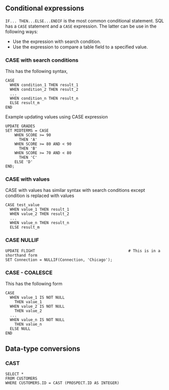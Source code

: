 ## Conditional expressions
`IF... THEN...ELSE...ENDIF` is the most common conditional statement. SQL has a `CASE` statement and a `CASE` expression. The latter can be use in the following ways:
* Use the expression with search condition.
* Use the expression to compare a table field to a specified value.

### CASE with search conditions
This has the following syntax,
```
CASE
  WHEN condition_1 THEN result_1
  WHEN condition_2 THEN result_2
  ...
  WHEN condition_n THEN result_n
  ELSE result_m
END
```
Example updating values using CASE expression
```
UPDATE GRADES
SET MIDTERMS = CASE
    WHEN SCORE >= 90
      THEN 'A'
    WHEN SCORE >= 80 AND < 90
      THEN 'B'
    WHEN SCORE >= 70 AND < 80
      THEN 'C'
    ELSE 'D'
END;
```

### CASE with values
CASE with values has similar syntax with search conditions except condition is replaced with values
```
CASE test_value
  WHEN value_1 THEN result_1
  WHEN value_2 THEN result_2
  ...
  WHEN value_n THEN result_n
  ELSE result_m
```

### CASE NULLIF
```
UPDATE FLIGHT                                         # This is in a shorthand form
SET Connection = NULLIF(Connection, 'Chicago');
```

### CASE - COALESCE
This has the following form
```
CASE
  WHEN value_1 IS NOT NULL
    THEN value_1
  WHEN value_2 IS NOT NULL
    THEN value_2
  ...
  WHEN value_n IS NOT NULL
    THEN value_n
  ELSE NULL
END
```

## Data-type conversions

### CAST
```
SELECT *
FROM CUSTOMERS
WHERE CUSTOMERS.ID = CAST (PROSPECT.ID AS INTEGER)
```
